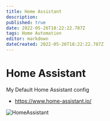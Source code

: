 ```yaml
---
title: Home Assistant
description: 
published: true
date: 2022-05-26T18:22:22.787Z
tags: Home Automation
editor: markdown
dateCreated: 2022-05-26T18:22:22.787Z
---
```

# Home Assistant
My Default Home Assistant config
- https://www.home-assistant.io/

![HomeAssistant](https://user-images.githubusercontent.com/12887622/134789379-af3e5484-ebac-4349-af16-9ff6c3533050.JPG)
